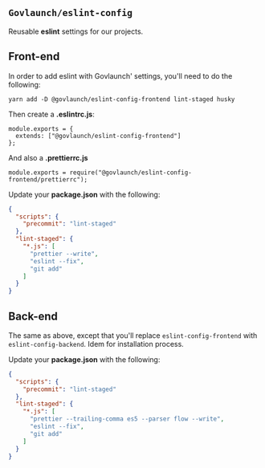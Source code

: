 ## `Govlaunch/eslint-config`

Reusable **eslint** settings for our projects.

## Front-end

In order to add eslint with Govlaunch' settings, you'll need to do the following:

```
yarn add -D @govlaunch/eslint-config-frontend lint-staged husky
```

Then create a **.eslintrc.js**:

```JS
module.exports = {
  extends: ["@govlaunch/eslint-config-frontend"]
};
```

And also a **.prettierrc.js**

```JS
module.exports = require("@govlaunch/eslint-config-frontend/prettierrc");
```

Update your **package.json** with the following:

```JSON
{
  "scripts": {
    "precommit": "lint-staged"
  },
  "lint-staged": {
    "*.js": [
      "prettier --write",
      "eslint --fix",
      "git add"
    ]
  }
}
```

## Back-end

The same as above, except that you'll replace `eslint-config-frontend` with `eslint-config-backend`.
Idem for installation process.

Update your **package.json** with the following:

```JSON
{
  "scripts": {
    "precommit": "lint-staged"
  },
  "lint-staged": {
    "*.js": [
      "prettier --trailing-comma es5 --parser flow --write",
      "eslint --fix",
      "git add"
    ]
  }
}
```
